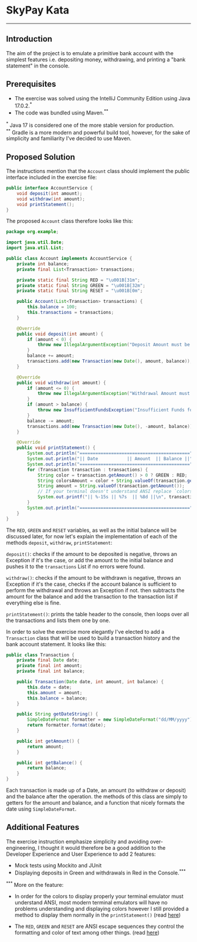 # SkyPay Kata
<hr />

## Introduction

The aim of the project is to emulate a primitive bank account with the simplest features i.e.
depositing money, withdrawing, and printing a "bank statement" in the console.

## Prerequisites

- The exercise was solved using the IntelliJ Community Edition using Java 17.0.2.<sup>*</sup>
- The code was bundled using Maven.<sup>**</sup>

<sup>*</sup> Java 17 is considered one of the more stable version for production.<br />
<sup>**</sup> Gradle is a more modern and powerful build tool, however, for the sake of simplicity
and familiarity I've decided to use Maven.

## Proposed Solution

The instructions mention that the `Account` class should implement the public interface included
in the exercise file:

```java
public interface AccountService {
    void deposit(int amount);
    void withdraw(int amount);
    void printStatement();
}
```
The proposed `Account` class therefore looks like this:

```java
package org.example;

import java.util.Date;
import java.util.List;

public class Account implements AccountService {
    private int balance;
    private final List<Transaction> transactions;

    private static final String RED = "\u001B[31m";
    private static final String GREEN = "\u001B[32m";
    private static final String RESET = "\u001B[0m";

    public Account(List<Transaction> transactions) {
        this.balance = 100;
        this.transactions = transactions;
    }

    @Override
    public void deposit(int amount) {
        if (amount < 0) {
            throw new IllegalArgumentException("Deposit Amount must be Positive");
        }
        balance += amount;
        transactions.add(new Transaction(new Date(), amount, balance));
    }

    @Override
    public void withdraw(int amount) {
        if (amount <= 0) {
            throw new IllegalArgumentException("Withdrawal Amount must be Positive.");
        }
        if (amount > balance) {
            throw new InsufficientFundsException("Insufficient Funds for Withdrawal.");
        }
        balance -= amount;
        transactions.add(new Transaction(new Date(), -amount, balance));
    }

    @Override
    public void printStatement() {
        System.out.println("==========================================");
        System.out.println("|| Date           || Amount  || Balance ||");
        System.out.println("==========================================");
        for (Transaction transaction : transactions) {
            String color = transaction.getAmount() > 0 ? GREEN : RED;
            String colorsAmount = color + String.valueOf(transaction.getAmount()) + RESET;
            String amount = String.valueOf(transaction.getAmount());
            // If your terminal doesn't understand ANSI replace `colorsAmount` with `amount`.
            System.out.printf("|| %-15s || %7s  || %8d ||\n", transaction.getDateString(), colorsAmount, transaction.getBalance());
        }
        System.out.println("==========================================");
    }
}
```

The `RED`, `GREEN` and `RESET` variables, as well as the initial balance will be discussed later,
for now let's explain the implementation of each of the methods `deposit`, `withdraw`, `printStatement`:

`deposit()`: checks if the amount to be deposited is negative, throws an Exception if it's the case, or
add the amount to the initial balance and pushes it to the `transactions` List if no errors were found.

`withdraw()`: checks if the amount to be withdrawn is negative, throws an Exception if it's the case, checks
if the account balance is sufficient to perform the withdrawal and throws an Exception if not. then subtracts
the amount for the balance and add the transaction to the transaction list if everything else is fine.

`printStatement()`: prints the table header to the console, then loops over all the transactions and lists them
one by one.

In order to solve the exercise more elegantly I've elected to add a `Transaction` class that will be used to 
build a transaction history and the bank account statement. It looks like this:

```java
public class Transaction {
    private final Date date;
    private final int amount;
    private final int balance;

    public Transaction(Date date, int amount, int balance) {
        this.date = date;
        this.amount = amount;
        this.balance = balance;
    }

    public String getDateString() {
        SimpleDateFormat formatter = new SimpleDateFormat("dd/MM/yyyy");
        return formatter.format(date);
    }

    public int getAmount() {
        return amount;
    }

    public int getBalance() {
        return balance;
    }
}
```

Each transaction is made up of a Date, an amount (to withdraw or deposit) and the balance
after the operation. the methods of this class are simply to getters for the amount and
balance, and a function that nicely formats the date using `SimpleDateFormat`.

## Additional Features

The exercise instruction emphasize simplicity and avoiding over-engineering, I thought it
would therefore be a good addition to the Developer Experience and User Experience to add
2 features:

- Mock tests using Mockito and JUnit
- Displaying deposits in Green and withdrawals in Red in the Console.<sup>***</sup>

<sup>***</sup> More on the feature: 
- In order for the colors to display properly your terminal emulator must
understand ANSI, most modern terminal emulators will have no problems understanding and
displaying colors however I still provided a method to display them normally in the
`printStatement()` (read [here](https://github.com/ceeyahya/SkyPayKata/blob/main/src/main/java/org/example/Account.java#L50))

- The `RED`, `GREEN` and `RESET` are ANSI escape sequences they control the formatting and color
of text among other things. (read [here](https://github.com/ceeyahya/SkyPayKata/blob/main/src/main/java/org/example/Account.java#L11-L13))
